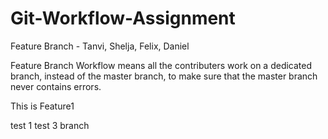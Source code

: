 # Git-Workflow-Assignment
Feature Branch - Tanvi, Shelja, Felix, Daniel

Feature Branch Workflow means all the contributers work on a dedicated branch, instead of the master branch, to make sure that the master branch never contains errors.

This is Feature1

test 1
test 3 branch
